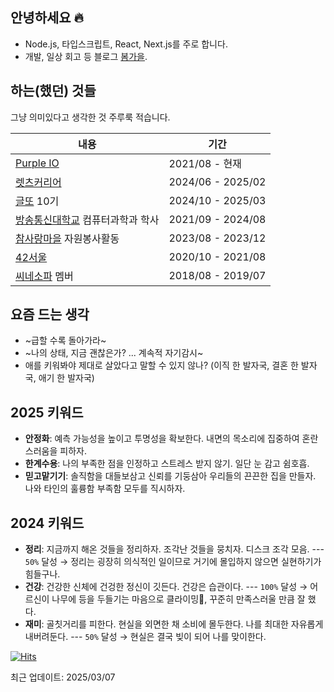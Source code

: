 ## 안녕하세요 🔥

- Node.js, 타입스크립트, React, Next.js를 주로 합니다.
- 개발, 일상 회고 등 블로그 [봄가을](https://springfall.cc).


## 하는(했던) 것들

그냥 의미있다고 생각한 것 주루룩 적습니다.

|내용|기간|
|------|---|
|[Purple IO](https://purple.io)|2021/08 - 현재|
|[렛츠커리어](https://www.letscareer.co.kr)|2024/06 - 2025/02|
|[글또](https://geultto.github.io) 10기|2024/10 - 2025/03|
|[방송통신대학교](https://www.knou.ac.kr) 컴퓨터과학과 학사|2021/09 - 2024/08|
|[참사랑마을](https://cafe.naver.com/chamlovevill) 자원봉사활동|2023/08 - 2023/12|
|[42서울](https://42seoul.kr)|2020/10 - 2021/08|
|[씨네소파](https://cinesopa.kr/) 멤버|2018/08 - 2019/07|

## 요즘 드는 생각

- ~급할 수록 돌아가라~
- ~나의 상태, 지금 괜찮은가? ... 계속적 자기감시~
- 애를 키워봐야 제대로 살았다고 말할 수 있지 않나? (이직 한 발자국, 결혼 한 발자국, 애기 한 발자국) 

## 2025 키워드

- **안정화**: 예측 가능성을 높이고 투명성을 확보한다. 내면의 목소리에 집중하여 혼란스러움을 피하자.
- **한계수용**: 나의 부족한 점을 인정하고 스트레스 받지 않기. 일단 눈 감고 쉼호흡.
- **믿고맡기기**: 솔직함을 대들보삼고 신뢰를 기둥삼아 우리들의 끈끈한 집을 만들자. 나와 타인의 훌륭함 부족함 모두를 직시하자. 

## 2024 키워드

- **정리**: 지금까지 해온 것들을 정리하자. 조각난 것들을 뭉치자. 디스크 조각 모음. --- `50%` 달성 → 정리는 굉장히 의식적인 일이므로 거기에 몰입하지 않으면 실현하기가 힘들구나.
- **건강**: 건강한 신체에 건겅한 정신이 깃든다. 건강은 습관이다. --- `100%` 달성 → 어르신이 나무에 등을 두들기는 마음으로 클라이밍🧗, 꾸준히 만족스러울 만큼 잘 했다.
- **재미**: 골칫거리를 피한다. 현실을 외면한 채 소비에 몰두한다.  나를 최대한 자유롭게 내버려둔다. --- `50%` 달성 → 현실은 결국 빚이 되어 나를 맞이한다.



[![Hits](https://hits.seeyoufarm.com/api/count/incr/badge.svg?url=https%3A%2F%2Fgithub.com%2Fechoja&count_bg=%2381829C&title_bg=%23424651&icon=&icon_color=%23E7E7E7&title=H&edge_flat=true)](https://hits.seeyoufarm.com)

최근 업데이트: 2025/03/07
